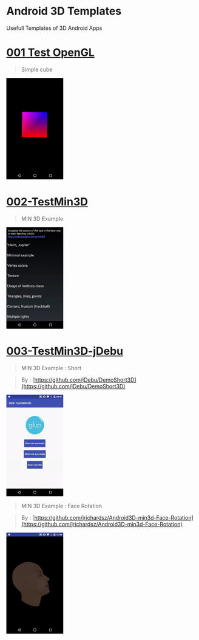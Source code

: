 Android 3D Templates
=================

Usefull Templates of 3D Android Apps


# [001 Test OpenGL](/001-TestOpenGL)

> Simple cube

<img src="001-TestOpenGL/home.gif?raw=true" width="150">

# [002-TestMin3D](/002-TestMin3D)

> MIN 3D Example

<img src="002-TestMin3D/home.gif?raw=true" width="150">

# [003-TestMin3D-jDebu](/003-TestMin3D-jDebu)

> MIN 3D Example : Short

> By :  [https://github.com/jDebu/DemoShort3D](https://github.com/jDebu/DemoShort3D)

<img src="003-TestMin3D-jDebu/home.gif?raw=true" width="150">

> MIN 3D Example : Face Rotation

> By :  [https://github.com/jrichardsz/Android3D-min3d-Face-Rotation](https://github.com/jrichardsz/Android3D-min3d-Face-Rotation)

<img src="004-TestMin3D-face-rotation/home.gif?raw=true" width="150">


